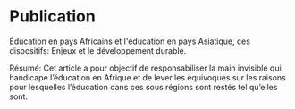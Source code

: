 # Publication
Éducation en pays Africains et l'éducation en pays Asiatique, ces dispositifs: Enjeux et le développement durable.

Résumé: Cet article a pour objectif de responsabiliser la main invisible qui handicape l’éducation en Afrique et de lever les équivoques sur les raisons pour lesquelles l’éducation dans ces sous régions sont restés tel qu’elles sont.
